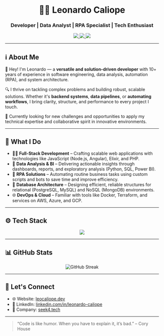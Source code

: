 <h1 align="center">👨‍💻 Leonardo Caliope</h1>
<h3 align="center">Developer | Data Analyst | RPA Specialist | Tech Enthusiast</h3>

<p align="center">
  <a href="https://www.linkedin.com/in/leonardo-caliope/" target="_blank">
    <img src="https://img.shields.io/badge/LinkedIn-0077B5?style=for-the-badge&logo=linkedin&logoColor=white"/>
  </a>
  <a href="https://leocaliope.dev" target="_blank">
    <img src="https://img.shields.io/badge/Portfolio-000000?style=for-the-badge&logo=githubpages&logoColor=white"/>
  </a>
  <a href="https://www.seek4.tech" target="_blank">
    <img src="https://img.shields.io/badge/Company-Seek4Tech-blueviolet?style=for-the-badge"/>
  </a>
</p>

---

## ℹ️ About Me

👋 Hey! I'm Leonardo — a **versatile and solution-driven developer** with 10+ years of experience in software engineering, data analysis, automation (RPA), and system architecture.

🔍 I thrive on tackling complex problems and building robust, scalable solutions. Whether it's **backend systems**, **data pipelines**, or **automating workflows**, I bring clarity, structure, and performance to every project I touch.

🚀 Currently looking for new challenges and opportunities to apply my technical expertise and collaborative spirit in innovative environments.

---

## 🧠 What I Do

- 👨‍💻 **Full-Stack Development** – Crafting scalable web applications with technologies like JavaScript (Node.js, Angular), Elixir, and PHP.
- 🧮 **Data Analysis & BI** – Delivering actionable insights through dashboards, reports, and exploratory analysis (Python, SQL, Power BI).
- 🤖 **RPA Solutions** – Automating routine business tasks using custom scripts and bots to save time and improve efficiency.
- 🧱 **Database Architecture** – Designing efficient, reliable structures for relational (PostgreSQL, MySQL) and NoSQL (MongoDB) environments.
- 🌐 **DevOps & Cloud** – Familiar with tools like Docker, Terraform, and services on AWS, Azure, and GCP.

---

## ⚙️ Tech Stack

<p align="center">
  <a href="https://skillicons.dev">
    <img src="https://skillicons.dev/icons?i=angular,apple,aws,azure,bash,bootstrap,cloudflare,css,discord,django,bots,docker,elixir,express,figma,gcp,github,java,js,mongodb,mysql,nestjs,nginx,nodejs,notion,npm,php,postgres,postman,py,r,sequelize,terraform" />
  </a>
</p>

---

## 📊 GitHub Stats

<p align="center">
  <img src="https://streak-stats.demolab.com?user=leocaliope&theme=merko&border_radius=4.5" alt="GitHub Streak" />
</p>

---

## 🔗 Let's Connect

- 🌐 Website: [leocaliope.dev](https://leocaliope.dev)
- 💼 LinkedIn: [linkedin.com/in/leonardo-caliope](https://www.linkedin.com/in/leonardo-caliope/)
- 🧭 Company: [seek4.tech](https://www.seek4.tech)

---

> “Code is like humor. When you have to explain it, it’s bad.” – Cory House
